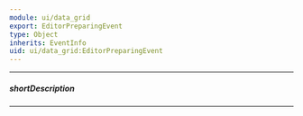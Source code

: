 ```yaml
---
module: ui/data_grid
export: EditorPreparingEvent
type: Object
inherits: EventInfo
uid: ui/data_grid:EditorPreparingEvent
---
```

---
##### shortDescription
<!-- Description goes here -->

---
<!-- Description goes here -->